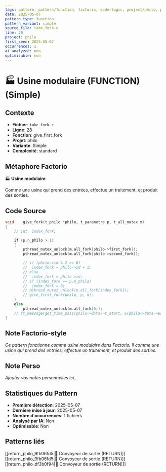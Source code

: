 ```yaml
---
tags: pattern, pattern/function, factorio, code-logic, project/philo, pattern/variant/simple
date: 2025-05-07
pattern_type: function
pattern_variant: simple
source_file: take_fork.c
line: 28
project: philo
first_seen: 2025-05-07
occurrences: 1
ai_analyzed: non
optimizable: non
---
```


# 🏭 Usine modulaire (FUNCTION) (Simple)

## Contexte
- **Fichier**: `take_fork.c`
- **Ligne**: 28
- **Fonction**: give_first_fork
- **Projet**: philo
- **Variante**: Simple
- **Complexité**: standard

## Métaphore Factorio
🏭 **Usine modulaire**

Comme une usine qui prend des entrées, effectue un traitement, et produit des sorties.

## Code Source
```c
void	give_fork(t_philo *philo, t_parametre p, t_all_mutex m)
{
	// int	index_fork;

	if (p.n_philo > 1)
	{
		pthread_mutex_unlock(m.all_fork[philo->first_fork]);
		pthread_mutex_unlock(m.all_fork[philo->second_fork]);

		// if (philo->id % 2 == 0)
		// 	index_fork = philo->id + 1;
		// else
		// 	index_fork = philo->id;
		// if (index_fork == p.n_philo)
		// 	index_fork = 0;
		// pthread_mutex_unlock(m.all_fork[index_fork]);
		// give_first_fork(philo, p, m);
	}
	else
		pthread_mutex_unlock(m.all_fork[0]);
	// ft_message(get_time_pass(philo->data->t_start, &(philo->data->err)), philo, "GIVE FORK", m);
}
```

## Note Factorio-style
*Ce pattern fonctionne comme usine modulaire dans Factorio. Il comme une usine qui prend des entrées, effectue un traitement, et produit des sorties.*

## Note Perso
*Ajouter vos notes personnelles ici...*

## Statistiques du Pattern
- **Première détection**: 2025-05-07
- **Dernière mise à jour**: 2025-05-07
- **Nombre d'occurrences**: 1 fichiers
- **Analysé par IA**: Non
- **Optimisable**: Non

## Patterns liés
[[return_philo_9fb06fd5|🚚 Convoyeur de sortie (RETURN)]]
[[return_philo_9fb06fd5|🚚 Convoyeur de sortie (RETURN)]]
[[return_philo_df3b0f94|🚚 Convoyeur de sortie (RETURN)]]
